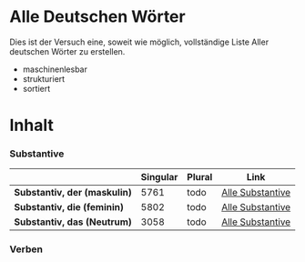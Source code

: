# Alle Deutschen Wörter

Dies ist der Versuch eine, soweit wie möglich, vollständige Liste Aller deutschen Wörter zu erstellen.

- maschinenlesbar
- strukturiert
- sortiert 

# Inhalt

### Substantive 

<table border="0">
  <thead>
    <tr>
      <th></th>
      <th><b>Singular</b></th>
      <th><b>Plural<b></th>
      <th><b>Link</b>
    </tr>
  </thead>
  <tbody>
    <tr>
      <td><b>Substantiv, der (maskulin)<b></td>
      <td>5761</td>
      <td>todo</td>
      <td><a href="https://github.com/cpos/AlleDeutschenWoerter/tree/main/Substantive">Alle Substantive</a>
    </tr>
    <tr>
      <td><b>Substantiv, die (feminin)</b></td>
      <td>5802</td>
      <td>todo</td>
      <td><a href="https://github.com/cpos/AlleDeutschenWoerter/tree/main/Substantive">Alle Substantive</a>
    </tr>
    <tr>
      <td><b>Substantiv, das (Neutrum)</b></td>
      <td>3058</td>
      <td>todo</td>
      <td><a href="https://github.com/cpos/AlleDeutschenWoerter/tree/main/Substantive">Alle Substantive</a>
    </tr>
  </tbody>
</table>

### Verben 
